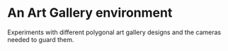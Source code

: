 An Art Gallery environment
========================

Experiments with different polygonal art gallery designs and the cameras needed to guard them.